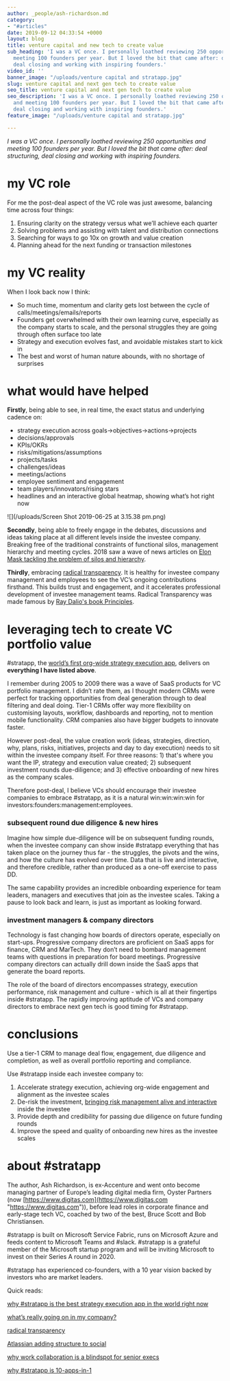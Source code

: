 ```yaml
---
author: _people/ash-richardson.md
category:
- "#articles"
date: 2019-09-12 04:33:54 +0000
layout: blog
title: venture capital and new tech to create value
sub_heading: 'I was a VC once. I personally loathed reviewing 250 opportunities and
  meeting 100 founders per year. But I loved the bit that came after: deal structuring,
  deal closing and working with inspiring founders.'
video_id: ''
banner_image: "/uploads/venture capital and stratapp.jpg"
slug: venture capital and next gen tech to create value
seo_title: venture capital and next gen tech to create value
seo_description: 'I was a VC once. I personally loathed reviewing 250 opportunities
  and meeting 100 founders per year. But I loved the bit that came after: deal structuring,
  deal closing and working with inspiring founders.'
feature_image: "/uploads/venture capital and stratapp.jpg"

---
```

_I was a VC once. I personally loathed reviewing 250 opportunities and meeting 100 founders per year. But I loved the bit that came after: deal structuring, deal closing and working with inspiring founders._

# my VC role

For me the post-deal aspect of the VC role was just awesome, balancing time across four things:

1. Ensuring clarity on the strategy versus what we’ll achieve each quarter
2. Solving problems and assisting with talent and distribution connections
3. Searching for ways to go 10x on growth and value creation
4. Planning ahead for the next funding or transaction milestones

# my VC reality

When I look back now I think:

* So much time, momentum and clarity gets lost between the cycle of calls/meetings/emails/reports
* Founders get overwhelmed with their own learning curve, especially as the company starts to scale, and the personal struggles they are going through often surface too late
* Strategy and execution evolves fast, and avoidable mistakes start to kick in
* The best and worst of human nature abounds, with no shortage of surprises

# what would have helped

**Firstly**, being able to see, in real time, the exact status and underlying cadence on:

* strategy execution across goals->objectives->actions->projects
* decisions/approvals
* KPIs/OKRs
* risks/mitigations/assumptions
* projects/tasks
* challenges/ideas
* meetings/actions
* employee sentiment and engagement
* team players/innovators/rising stars
* headlines and an interactive global heatmap, showing what’s hot right now

![](/uploads/Screen Shot 2019-06-25 at 3.15.38 pm.png)

**Secondly**, being able to freely engage in the debates, discussions and ideas taking place at all different levels inside the investee company. Breaking free of the traditional constraints of functional silos, management hierarchy and meeting cycles. 2018 saw a wave of news articles on [Elon Mask tackling the problem of silos and hierarchy](https://www.google.com/url?q=https://www.cnbc.com/2018/04/18/elon-musks-productivity-rules-according-to-tesla-email.html&sa=D&ust=1582348134617000&usg=AFQjCNHwrSCHL54e38f2AgYLbAW5cfzL5A "Elon Mask").

**Thirdly**, embracing [radical transparency](https://stratapp.ai/blog/radical-transparency/ "radical transparency"). It is healthy for investee company management and employees to see the VC’s ongoing contributions firsthand. This builds trust and engagement, and it accelerates professional development of investee management teams. Radical Transparency was made famous by [Ray Dalio's book Principles](https://stratapp.ai/principles-by-ray-dalio-embracing-radical-transparency/ "Principles by Ray Dalio").

# leveraging tech to create VC portfolio value

\#stratapp, the [world’s first org-wide strategy execution app](https://stratapp.ai/blog/best-strategy-execution-software-app/ "world's first org-wide strategy execution app"), delivers on **everything I have listed above**.

I remember during 2005 to 2009 there was a wave of SaaS products for VC portfolio management. I didn’t rate them, as I thought modern CRMs were perfect for tracking opportunities from deal generation through to deal filtering and deal doing. Tier-1 CRMs offer way more flexibility on customising layouts, workflow, dashboards and reporting, not to mention mobile functionality. CRM companies also have bigger budgets to innovate faster.

However post-deal, the value creation work (ideas, strategies, direction, why, plans, risks, initiatives, projects and day to day execution) needs to sit within the investee company itself. For three reasons: 1) that's where you want the IP, strategy and execution value created; 2) subsequent investment rounds due-diligence; and 3) effective onboarding of new hires as the company scales.

Therefore post-deal, I believe VCs should encourage their investee companies to embrace #stratapp, as it is a natural win:win:win:win for investors:founders:management:employees.

### subsequent round due diligence & new hires

Imagine how simple due-diligence will be on subsequent funding rounds, when the investee company can show inside #stratapp everything that has taken place on the journey thus far - the struggles, the pivots and the wins, and how the culture has evolved over time. Data that is live and interactive, and therefore credible, rather than produced as a one-off exercise to pass DD.

The same capability provides an incredible onboarding experience for team leaders, managers and executives that join as the investee scales. Taking a pause to look back and learn, is just as important as looking forward.

### investment managers & company directors

Technology is fast changing how boards of directors operate, especially on start-ups. Progressive company directors are proficient on SaaS apps for finance, CRM and MarTech. They don’t need to bombard management teams with questions in preparation for board meetings. Progressive company directors can actually drill down inside the SaaS apps that generate the board reports.

The role of the board of directors encompasses strategy, execution performance, risk management and culture - which is all at their fingertips inside #stratapp. The rapidly improving aptitude of VCs and company directors to embrace next gen tech is good timing for #stratapp.

# conclusions

Use a tier-1 CRM to manage deal flow, engagement, due diligence and completion, as well as overall portfolio reporting and compliance.

Use #stratapp inside each investee company to:

1. Accelerate strategy execution, achieving org-wide engagement and alignment as the investee scales
2. De-risk the investment, [bringing risk management alive and interactive](https://stratapp.ai/blog/risk-management-short-version/ "making risk management alive and interactive") inside the investee
3. Provide depth and credibility for passing due diligence on future funding rounds
4. Improve the speed and quality of onboarding new hires as the investee scales

# about #stratapp

The author, Ash Richardson, is ex-Accenture and went onto become managing partner of Europe’s leading digital media firm, Oyster Partners (now [https://www.digitas.com](https://www.digitas.com "https://www.digitas.com")), before lead roles in corporate finance and early-stage tech VC, coached by two of the best, Bruce Scott and Bob Christiansen.

\#stratapp is built on Microsoft Service Fabric, runs on Microsoft Azure and feeds content to Microsoft Teams and #slack. #stratapp is a grateful member of the Microsoft startup program and will be inviting Microsoft to invest on their Series A round in 2020.

\#stratapp has experienced co-founders, with a 10 year vision backed by investors who are market leaders.

Quick reads:

[why #stratapp is the best strategy execution app in the world right now](https://stratapp.ai/blog/best-strategy-execution-software-app/ "best strategy execution app")

[what’s really going on in my company?](https://stratapp.ai/blog/what-is-really-going-on-in-my-company/ "what's really going on in my company?")

[radical transparency](https://stratapp.ai/blog/radical-transparency/ "radical transparency")

[Atlassian adding structure to social](https://stratapp.ai/blog/atlassian-stride-social-with-structure/ "Atlassian adding structure to social")

[why work collaboration is a blindspot for senior execs](https://stratapp.ai/blog/work-collaboration-is-still-a-blindspot-for-senior-execs/ "work collaboration blindspot")

[why #stratapp is 10-apps-in-1](https://stratapp.ai/blog/why-stratapp-is-10-apps-in-1/ "why #stratapp is 10 apps in 1")